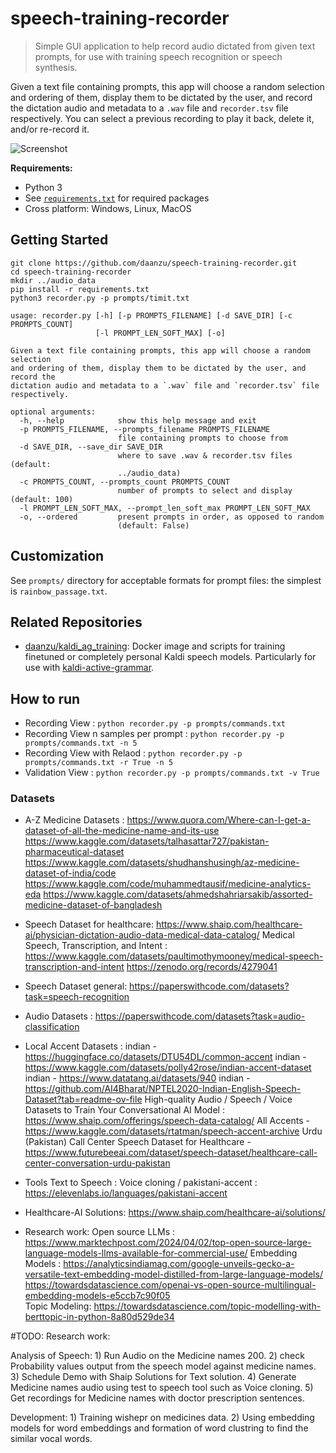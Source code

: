 # speech-training-recorder

> Simple GUI application to help record audio dictated from given text
prompts, for use with training speech recognition or speech synthesis.

Given a text file containing prompts, this app will choose a random selection
and ordering of them, display them to be dictated by the user, and record the
dictation audio and metadata to a `.wav` file and `recorder.tsv` file
respectively. You can select a previous recording to play it back, delete it,
and/or re-record it.

![Screenshot](.github/screenshot.png)

**Requirements:**

* Python 3
* See [`requirements.txt`](requirements.txt) for required packages
* Cross platform: Windows, Linux, MacOS

## Getting Started

```
git clone https://github.com/daanzu/speech-training-recorder.git
cd speech-training-recorder
mkdir ../audio_data
pip install -r requirements.txt
python3 recorder.py -p prompts/timit.txt
```

```
usage: recorder.py [-h] [-p PROMPTS_FILENAME] [-d SAVE_DIR] [-c PROMPTS_COUNT]
                   [-l PROMPT_LEN_SOFT_MAX] [-o]

Given a text file containing prompts, this app will choose a random selection
and ordering of them, display them to be dictated by the user, and record the
dictation audio and metadata to a `.wav` file and `recorder.tsv` file
respectively.

optional arguments:
  -h, --help            show this help message and exit
  -p PROMPTS_FILENAME, --prompts_filename PROMPTS_FILENAME
                        file containing prompts to choose from
  -d SAVE_DIR, --save_dir SAVE_DIR
                        where to save .wav & recorder.tsv files (default:
                        ../audio_data)
  -c PROMPTS_COUNT, --prompts_count PROMPTS_COUNT
                        number of prompts to select and display (default: 100)
  -l PROMPT_LEN_SOFT_MAX, --prompt_len_soft_max PROMPT_LEN_SOFT_MAX
  -o, --ordered         present prompts in order, as opposed to random
                        (default: False)
```

## Customization

See `prompts/` directory for acceptable formats for prompt files: the simplest is `rainbow_passage.txt`.

## Related Repositories

* [daanzu/kaldi_ag_training](https://github.com/daanzu/kaldi_ag_training): Docker image and scripts for training finetuned or completely personal Kaldi speech models. Particularly for use with [kaldi-active-grammar](https://github.com/daanzu/kaldi-active-grammar).


## How to run

  * Recording View : `python recorder.py -p prompts/commands.txt`
  * Recording View n samples per prompt : `python recorder.py -p prompts/commands.txt -n 5`  
  * Recording View with Relaod : `python recorder.py -p prompts/commands.txt -r True -n 5`
  * Validation View : `python recorder.py -p prompts/commands.txt -v True`


### Datasets
  * A-Z Medicine Datasets : 
                            https://www.quora.com/Where-can-I-get-a-dataset-of-all-the-medicine-name-and-its-use
                            https://www.kaggle.com/datasets/talhasattar727/pakistan-pharmaceutical-dataset
                            https://www.kaggle.com/datasets/shudhanshusingh/az-medicine-dataset-of-india/code
                            https://www.kaggle.com/code/muhammedtausif/medicine-analytics-eda
                            https://www.kaggle.com/datasets/ahmedshahriarsakib/assorted-medicine-dataset-of-bangladesh


  * Speech Dataset for healthcare:
                            https://www.shaip.com/healthcare-ai/physician-dictation-audio-data-medical-data-catalog/
                            Medical Speech, Transcription, and Intent : https://www.kaggle.com/datasets/paultimothymooney/medical-speech-transcription-and-intent
                            https://zenodo.org/records/4279041


  * Speech Dataset general:
                            https://paperswithcode.com/datasets?task=speech-recognition


  * Audio Datasets :
                            https://paperswithcode.com/datasets?task=audio-classification


  * Local Accent Datasets : 
                            indian - https://huggingface.co/datasets/DTU54DL/common-accent
                            indian - https://www.kaggle.com/datasets/polly42rose/indian-accent-dataset
                            indian - https://www.datatang.ai/datasets/940
                            indian - https://github.com/AI4Bharat/NPTEL2020-Indian-English-Speech-Dataset?tab=readme-ov-file
                            High-quality Audio / Speech / Voice Datasets to Train Your Conversational AI Model : https://www.shaip.com/offerings/speech-data-catalog/
                            All Accents - https://www.kaggle.com/datasets/rtatman/speech-accent-archive
                            Urdu (Pakistan) Call Center Speech Dataset for Healthcare - https://www.futurebeeai.com/dataset/speech-dataset/healthcare-call-center-conversation-urdu-pakistan


  * Tools 
                            Text to Speech :
                            Voice cloning / pakistani-accent : https://elevenlabs.io/languages/pakistani-accent



  * Healthcare-AI Solutions:
                            https://www.shaip.com/healthcare-ai/solutions/


  * Research work:
                            Open source LLMs :
                                        https://www.marktechpost.com/2024/04/02/top-open-source-large-language-models-llms-available-for-commercial-use/
                            Embedding Models : 
                                        https://analyticsindiamag.com/google-unveils-gecko-a-versatile-text-embedding-model-distilled-from-large-language-models/    
                                        https://towardsdatascience.com/openai-vs-open-source-multilingual-embedding-models-e5ccb7c90f05   
                            Topic Modeling:
                                        https://towardsdatascience.com/topic-modelling-with-berttopic-in-python-8a80d529de34                  


  #TODO: Research work:
  
  Analysis of Speech:
    1) Run Audio on the Medicine names 200.
    2) check Probability values output from the speech model against medicine names.
    3) Schedule Demo with Shaip Solutions for Text solution.
    4) Generate Medicine names audio using test to speech tool such as Voice cloning.
    5) Get recordings for Medicine names with doctor prescription sentences.

  Development:
    1) Training wishepr on medicines data.
    2) Using embedding models for word embeddings and formation of word clustring to find the similar vocal words.
                            







